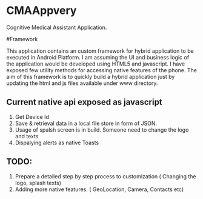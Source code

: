 # CMAAppvery 
Cognitive Medical Assistant Application.

#Framework

This application contains an custom framework for hybrid application to be executed in Android Platform. I am assuming the UI and business logic of the application would be developed using HTML5 and javascript. I have exposed few utility methods for accessing native features of the phone. 
The aim of this framework is to quickly build a hybrid application just by updating the html and js files available under www directory.

## Current native api exposed as javascript 
1. Get Device Id
2. Save & retrieval data in a local file store in form of JSON. 
3. Usage of spalsh screen is in build. Someone need to change the logo and texts 
4. Dispalying alerts as native Toasts

## TODO: 
1. Prepare a detailed step by step process to customization ( Changing the logo, splash texts)
2. Adding more native features. ( GeoLocation, Camera, Contacts etc) 
